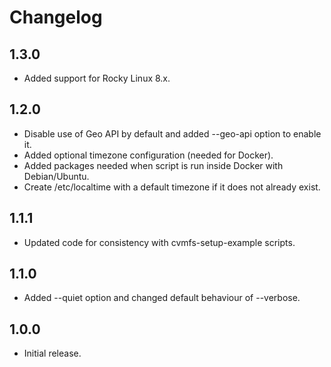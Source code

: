 # Changelog

## 1.3.0

- Added support for Rocky Linux 8.x.

## 1.2.0

- Disable use of Geo API by default and added --geo-api option to enable it.
- Added optional timezone configuration (needed for Docker).
- Added packages needed when script is run inside Docker with Debian/Ubuntu.
- Create /etc/localtime with a default timezone if it does not already exist.

## 1.1.1

- Updated code for consistency with cvmfs-setup-example scripts.

## 1.1.0

- Added --quiet option and changed default behaviour of --verbose.

## 1.0.0

- Initial release.
